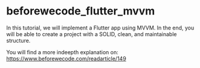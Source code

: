 # beforewecode_flutter_mvvm

In this tutorial, we will implement a Flutter app using MVVM. In the end, you will be able to create a project with a SOLID, clean, and maintainable structure.

You will find a more indeepth explanation on:
https://www.beforewecode.com/readarticle/149
